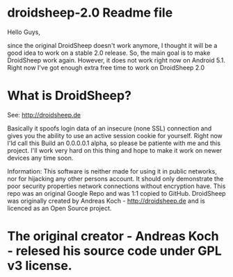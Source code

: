 # droidsheep-2.0 Readme file

Hello Guys,

since the original DroidSheep doesn't work anymore, I thought it will be a good idea to work on a stable 2.0 release.
So, the main goal is to make DroidSheep work again. However, it does not work right now on Android 5.1.
Right now I've got enough extra free time to work on DroidSheep 2.0

# What is DroidSheep?

See: http://droidsheep.de

Basically it spoofs login data of an insecure (none SSL) connection and gives you the ability to use an active session cookie for yourself.
Right now I'ld call this Build an 0.0.0.0.1 alpha, so please be patiente with me and this project. 
I'll work very hard on this thing and hope to make it work on newer devices any time soon.

Information: This software is neither made for using it in public networks, nor for hijacking any other persons account.
It should only demonstrate the poor security properties network connections without encryption have.
This repo was an original Google Repo and was 1:1 copied to GitHub.
DroidSheep was originally created by Andreas Koch - http://droidsheep.de and is licenced as an Open Source project. 

# The original creator - Andreas Koch - relesed his source code under GPL v3 license.

